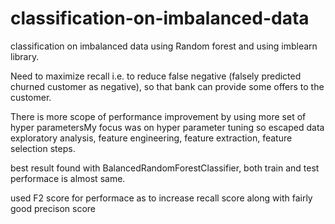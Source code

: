 # classification-on-imbalanced-data
classification on imbalanced data using Random forest and using imblearn library.


Need to maximize recall i.e. to reduce false negative (falsely predicted churned customer as negative), so that bank can provide some offers to the customer.

There is more scope of performance improvement by using more set of hyper parametersMy focus was on hyper parameter tuning so escaped data exploratory analysis, feature engineering, feature extraction, feature selection steps.	

best result found with BalancedRandomForestClassifier, both train and test performace is almost same.

used F2 score for performace as to increase recall score along with fairly good precison score
